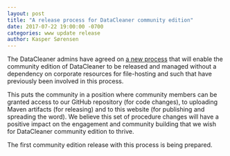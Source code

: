 ```yaml
---
layout: post
title: "A release process for DataCleaner community edition"
date: 2017-07-22 19:00:00 -0700
categories: www update release
author: Kasper Sørensen
---
```


The DataCleaner admins have agreed on [a new process](https://github.com/datacleaner/DataCleaner/blob/master/RELEASE_GUIDE.md) that will enable the community edition of DataCleaner to be released and managed without a dependency on corporate resources for file-hosting and such that have previously been involved in this process.

This puts the community in a position where community members can be granted access to our GitHub repository (for code changes), to uploading Maven artifacts (for releasing) and to this website (for publishing and spreading the word). We believe this set of procedure changes will have a positive impact on the engagement and community building that we wish for DataCleaner community edition to thrive.

The first community edition release with this process is being prepared.
